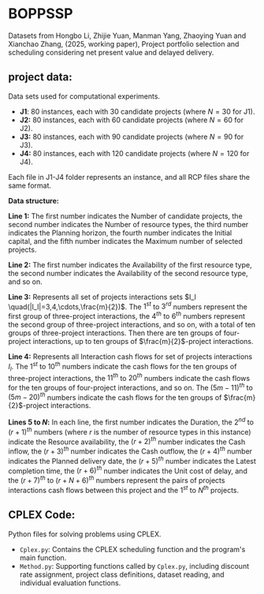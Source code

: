 # BOPPSSP

Datasets from Hongbo Li, Zhijie Yuan, Manman Yang, Zhaoying Yuan and Xianchao Zhang, (2025, working paper), Project portfolio selection and scheduling considering net present value and delayed delivery.

## project data:

Data sets used for computational experiments.

- **J1**: 80 instances, each with 30 candidate projects (where $N=30$ for J1). 
- **J2:** 80 instances, each with 60 candidate projects (where $N=60$ for J2). 
- **J3:** 80 instances, each with 90 candidate projects (where $N=90$ for J3). 
- **J4:** 80 instances, each with 120 candidate projects (where $N=120$ for J4). 

Each file in J1-J4 folder represents an instance, and all RCP files share the same format. 

**Data structure:**

**Line 1:** The first number indicates the Number of candidate projects, the second number indicates the Number of resource types, the third number indicates the Planning horizon, the fourth number indicates the Initial capital, and the fifth number indicates the Maximum number of selected projects.

**Line 2:** The first number indicates the Availability of the first resource type, the second number indicates the Availability of the second resource type, and so on.

**Line 3:** Represents all set of projects interactions sets $I_l \quad(|I_l|=3,4,\cdots,\frac{m}{2})$. The $1^{st}$ to $3^{rd}$ numbers represent the first group of three-project interactions, the $4^{th}$ to $6^{th}$ numbers represent the second group of three-project interactions, and so on, with a total of ten groups of three-project interactions. Then there are ten groups of four-project interactions, up to ten groups of $\frac{m}{2}$-project interactions.

**Line 4:** Represents all Interaction cash flows for set of projects interactions $I_l$. The $1^{st}$ to $10^{th}$ numbers indicate the cash flows for the ten groups of three-project interactions, the $11^{th}$ to $20^{th}$ numbers indicate the cash flows for the ten groups of four-project interactions, and so on. The $(5m-11)^{th}$ to $(5m-20)^{th}$ numbers indicate the cash flows for the ten groups of $\frac{m}{2}$-project interactions.

**Lines 5 to $N$:** In each line, the first number indicates the Duration, the $2^{nd}$ to $(r+1)^{th}$ numbers (where $r$ is the number of resource types in this instance) indicate the Resource availability, the $(r+2)^{th}$ number indicates the Cash inflow, the $(r+3)^{th}$ number indicates the Cash outflow, the $(r+4)^{th}$ number indicates the Planned delivery date, the $(r+5)^{th}$ number indicates the Latest completion time, the $(r+6)^{th}$ number indicates the Unit cost of delay, and the $(r+7)^{th}$ to $(r+N+6)^{th}$ numbers represent the pairs of projects interactions cash flows between this project and the $1^{st}$ to $N^{th}$ projects.

## CPLEX Code:

Python files for solving problems using CPLEX. 

- `Cplex.py`: Contains the CPLEX scheduling function and the program's main function.  
- `Method.py`: Supporting functions called by `Cplex.py`, including discount rate assignment, project class definitions, dataset reading, and individual evaluation functions.

